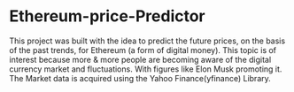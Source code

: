 # Ethereum-price-Predictor
This project was built with the idea to predict the future prices, on the basis of the past trends, for Ethereum (a form of digital money). 
This topic is of interest because more & more people are becoming aware of the digital currency market and fluctuations. With figures like Elon Musk promoting it.
The Market data is acquired using the Yahoo Finance(yfinance) Library.

